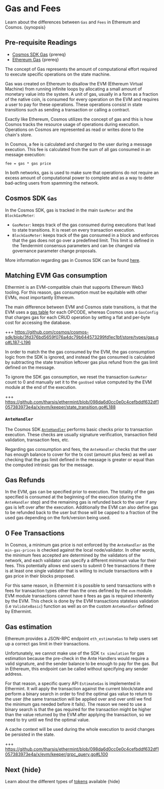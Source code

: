 <!--
order: 4
-->

# Gas and Fees

Learn about the differences between `Gas` and `Fees` in Ethereum and Cosmos. {synopsis}

## Pre-requisite Readings

- [Cosmos SDK Gas](https://docs.cosmos.network/master/basics/gas-fees.html) {prereq}
- [Ethereum Gas](https://ethereum.org/en/developers/docs/gas/) {prereq}

The concept of Gas represents the amount of computational effort required to execute specific operations on the state machine.

Gas was created on Ethereum to disallow the EVM (Ethereum Virtual Machine) from running infinite
loops by allocating a small amount of monetary value into the system. A unit of gas, usually in a
form as a fraction of the native coin, is consumed for every operation on the EVM and requires a
user to pay for these operations. These operations consist in state transitions such as sending a
transaction or calling a contract.

Exactly like Ethereum, Cosmos utilizes the concept of gas and this is how Cosmos tracks the resource
usage of operations during execution. Operations on Cosmos are represented as read or writes done to the chain's store.

In Cosmos, a fee is calculated and charged to the user during a message execution. This fee is
calculated from the sum of all gas consumed in an message execution:

```
fee = gas * gas price
```

In both networks, gas is used to make sure that operations do not require an excess amount of
computational power to complete and as a way to deter bad-acting users from spamming the network.

## Cosmos SDK `Gas`

In the Cosmos SDK, gas is tracked in the main `GasMeter` and the `BlockGasMeter`:

- `GasMeter`: keeps track of the gas consumed during executions that lead to state transitions. It is reset on every transaction execution.
- `BlockGasMeter`: keeps track of the gas consumed in a block and enforces that the gas does not go over a predefined limit. This limit is defined in the Tendermint consensus parameters and can be changed via governance parameter change proposals.

More information regarding gas in Cosmos SDK can be found [here](https://docs.cosmos.network/master/basics/gas-fees.html).

## Matching EVM Gas consumption

Ethermint is an EVM-compatible chain that supports Ethereum Web3 tooling. For this reason, gas
consumption must be equitable with other EVMs, most importantly Ethereum.

The main difference between EVM and Cosmos state transitions, is that the EVM uses a [gas table](https://github.com/ethereum/go-ethereum/blob/master/params/protocol_params.go) for each OPCODE, whereas Cosmos uses a `GasConfig` that charges gas for each CRUD operation by setting a flat and per-byte cost for accessing the database.

+++ https://github.com/cosmos/cosmos-sdk/blob/3fd376bd5659f076a4dc79b644573299fd1ec1bf/store/types/gas.go#L187-L196

In order to match the the gas consumed by the EVM, the gas consumption logic from the SDK is ignored, and instead the gas consumed is calculated by subtracting the state transition leftover gas plus refund from the gas limit defined on the message.

To ignore the SDK gas consumption, we reset the transaction `GasMeter` count to 0 and manually set it to the `gasUsed` value computed by the EVM module at the end of the execution.

+++ https://github.com/tharsis/ethermint/blob/098da6d0cc0e0c4cefbddf632df1057383973e4a/x/evm/keeper/state_transition.go#L188

### `AnteHandler`

The Cosmos SDK [`AnteHandler`](https://docs.cosmos.network/master/basics/gas-fees.html#antehandler)
performs basic checks prior to transaction execution. These checks are usually signature
verification, transaction field validation, transaction fees, etc.

Regarding gas consumption and fees, the `AnteHandler` checks that the user has enough balance to
cover for the tx cost (amount plus fees) as well as checking that the gas limit defined in the
message is greater or equal than the computed intrinsic gas for the message.

## Gas Refunds

In the EVM, gas can be specified prior to execution. The totality of the gas specified is consumed at the beginning of the execution (during the `AnteHandler` step) and the remaining gas is refunded back to
the user if any gas is left over after the execution. Additionally the EVM can also define gas to be refunded back to the user but those will be capped to a fraction of the used gas depending on the fork/version being used.

## 0 Fee Transactions

In Cosmos, a minimum gas price is not enforced by the `AnteHandler` as the `min-gas-prices` is
checked against the local node/validator. In other words, the minimum fees accepted are determined
by the validators of the network, and each validator can specify a different minimum value for their fees.
This potentially allows end users to submit 0 fee transactions if there is at least one single
validator that is willing to include transactions with `0` gas price in their blocks proposed.

For this same reason, in Ethermint it is possible to send transactions with `0` fees for transaction
types other than the ones defined by the `evm` module. EVM module transactions cannot have `0` fees
as gas is required inherently by the EVM. This check is done by the EVM transactions stateless validation
(i.e `ValidateBasic`) function as well as on the custom `AnteHandler` defined by Ethermint.

## Gas estimation

Ethereum provides a JSON-RPC endpoint `eth_estimateGas` to help users set up a correct gas limit in their transactions. 

Unfortunately, we cannot make use of the SDK `tx simulation` for gas estimation because the pre-check in the Ante Handlers would require a valid signature, and the sender balance to be enough to pay for the gas. But in Ethereum, this endpoint can be called without specifying any sender address.

For that reason, a specific query API `EstimateGas` is implemented in Ethermint. It will apply the transaction against the current block/state and perform a binary search in order to find the optimal gas value to return to the user (the same transaction will be applied over and over until we find the minimum gas needed before it fails). The reason we need to use a binary search is that the gas required for the
transaction might be higher than the value returned by the EVM after applying the transaction, so we need to try until we find the optimal value.

A cache context will be used during the whole execution to avoid changes be persisted in the state.

+++ https://github.com/tharsis/ethermint/blob/098da6d0cc0e0c4cefbddf632df1057383973e4a/x/evm/keeper/grpc_query.go#L100

## Next {hide}

Learn about the different types of [tokens](./tokens.md) available {hide}
